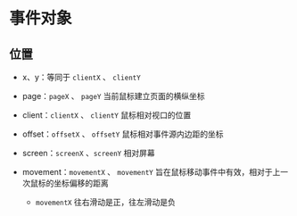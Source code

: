 # 事件对象

## 位置

+ x、y：等同于 `clientX` 、 `clientY`

+ page：`pageX` 、 `pageY` 当前鼠标建立页面的横纵坐标

+ client：`clientX` 、 `clientY` 鼠标相对视口的位置

+ offset：`offsetX` 、 `offsetY` 鼠标相对事件源内边距的坐标

+ screen：`screenX` 、`screenY` 相对屏幕

+ movement：`movementX` 、 `movementY` 旨在鼠标移动事件中有效，相对于上一次鼠标的坐标偏移的距离

  + `movementX` 往右滑动是正，往左滑动是负
